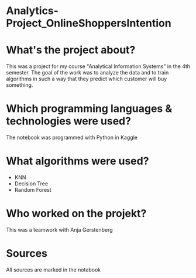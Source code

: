 # Analytics-Project_OnlineShoppersIntention

# What's the project about?
This was a project for my course "Analytical Information Systems" in the 4th semester. The goal of the work was to analyze the data and to train algorithms in such a way that they predict which customer will buy something.

# Which programming languages & technologies were used?
The notebook was programmed with Python in Kaggle

# What algorithms were used?
- KNN
- Decision Tree
- Random Forest

# Who worked on the projekt?
This was a teamwork with Anja Gerstenberg

# Sources
All sources are marked in the notebook
